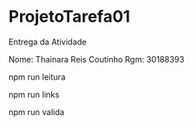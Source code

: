 # ProjetoTarefa01
Entrega da Atividade

Nome: Thainara Reis Coutinho 
Rgm: 30188393

npm run leitura

npm run links

npm run valida

